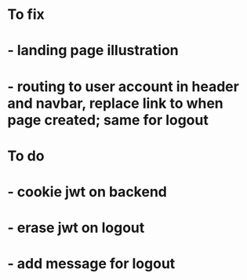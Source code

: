 # To fix
# - landing page illustration
# - routing to user account in header and navbar, replace link to when page created; same for logout

# To do
# - cookie jwt on backend
# - erase jwt on logout
# - add message for logout
# 